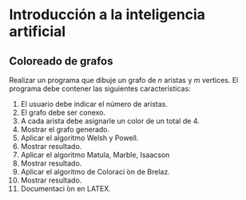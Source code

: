 # Introducción a la inteligencia artificial

## Coloreado de grafos

Realizar un programa que dibuje un grafo de _n_ aristas y _m_ vertices. El programa debe contener las siguientes características:

1. El usuario debe indicar el número de aristas.
2. El grafo debe ser conexo.
3. A cada arista debe asignarle un color de un total de 4.
4. Mostrar el grafo generado.
5. Aplicar el algoritmo Welsh y Powell.
6. Mostrar resultado.
7. Aplicar el algoritmo Matula, Marble, Isaacson
8. Mostrar resultado.
9. Aplicar el algoritmo de Coloraci ́on de Brelaz.
10. Mostrar resultado.
11. Documentaci ́on en LATEX.

